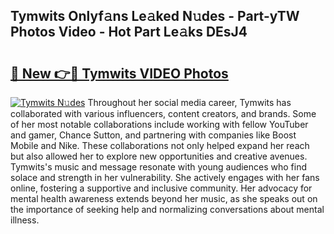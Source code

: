 ## Tymwits Onlyf𝚊ns Le𝚊ked N𝚞des - Part-yTW Photos Video - Hot Part Le𝚊ks DEsJ4

# <h2><a href="http://ab42978.deff.icu/?id=Tymwits">🔗 New 👉🔴 Tymwits VIDEO Photos</a></h2>

[![Tymwits N𝚞des](https://i.imgur.com/rIISA9y.gif)](http://ab42978.deff.icu/?id=Tymwits)
Throughout her social media career, Tymwits has collaborated with various influencers, content creators, and brands. Some of her most notable collaborations include working with fellow YouTuber and gamer, Chance Sutton, and partnering with companies like Boost Mobile and Nike. These collaborations not only helped expand her reach but also allowed her to explore new opportunities and creative avenues. Tymwits's music and message resonate with young audiences who find solace and strength in her vulnerability. She actively engages with her fans online, fostering a supportive and inclusive community. Her advocacy for mental health awareness extends beyond her music, as she speaks out on the importance of seeking help and normalizing conversations about mental illness.
